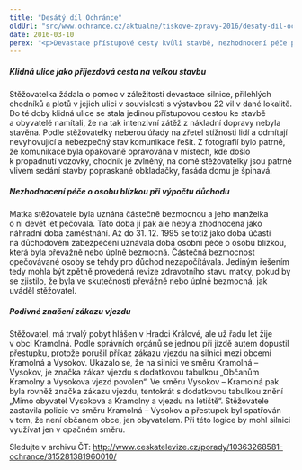 ```yaml
---
title: "Desátý díl Ochránce"
oldUrl: "src/www.ochrance.cz/aktualne/tiskove-zpravy-2016/desaty-dil-ochrance-2"
date: 2016-03-10
perex: "<p>Devastace přístupové cesty kvůli stavbě, nezhodnocení péče při výpočtu důchodu a podivné značení zákazu vjezdu. Případy, které si našly cestu na stůl ombudsmanky. Desátý díl pořadu Ochránce s těmito případy můžete sledovat na ČT2 v neděli 13. 3. v 18:15 h, reprízy ve čtvrtek v 18:55 h a v pátek ve 13:45 h.</p>"
---
```


<!-- imported from the old website -->

<h5>Klidná ulice jako příjezdová cesta na velkou stavbu</h5> <p>Stěžovatelka žádala o pomoc v záležitosti devastace silnice, přilehlých chodníků a plotů v jejich ulici v souvislosti s výstavbou 22 vil v dané lokalitě. Do té doby klidná ulice se stala jedinou přístupovou cestou ke stavbě a obyvatelé namítali, že na tak intenzivní zátěž z nákladní dopravy nebyla stavěna. Podle stěžovatelky neberou úřady na zřetel stížnosti lidí a odmítají nevyhovující a nebezpečný stav komunikace řešit. Z fotografií bylo patrné, že komunikace byla opakovaně opravována v místech, kde došlo k propadnutí vozovky, chodník je zvlněný, na domě stěžovatelky jsou patrně vlivem sedání stavby popraskané obkladačky, fasáda domu je špinavá.</p> <h5>Nezhodnocení péče o osobu blízkou při výpočtu důchodu</h5> <p>Matka stěžovatele byla uznána částečně bezmocnou a jeho manželka o ni devět let pečovala. Tato doba jí pak ale nebyla zhodnocena jako náhradní doba zaměstnání. Až do 31. 12. 1995 se totiž jako doba účasti na důchodovém zabezpečení uznávala doba osobní péče o osobu blízkou, která byla převážně nebo úplně bezmocná. Částečná bezmocnost opečovávané osoby se tehdy pro důchod nezapočítávala. Jediným řešením tedy mohla být zpětně provedená revize zdravotního stavu matky, pokud by se zjistilo, že byla ve skutečnosti převážně nebo úplně bezmocná, jak uváděl stěžovatel.</p> <h5>Podivné značení zákazu vjezdu</h5> <p>Stěžovatel, má trvalý pobyt hlášen v Hradci Králové, ale už řadu let žije v obci Kramolná. Podle správních orgánů se jednou při jízdě autem dopustil přestupku, protože porušil příkaz zákazu vjezdu na silnici mezi obcemi Kramolná a Vysokov. Ukázalo se, že na silnici ve směru Kramolná – Vysokov, je značka zákaz vjezdu s dodatkovou tabulkou „Občanům Kramolny a Vysokova vjezd povolen“. Ve směru Vysokov – Kramolná pak byla rovněž značka zákazu vjezdu, tentokrát s dodatkovou tabulkou znění „Mimo obyvatel Vysokova a Kramolny a vjezdu na letiště“. Stěžovatele zastavila policie ve směru Kramolná – Vysokov a přestupek byl spatřován v tom, že není občanem obce, jen obyvatelem. Při této logice by mohl silnici využívat jen v opačném směru.</p><p>Sledujte v archivu ČT: <a title="Otevření do nového okna" href="http://www.ceskatelevize.cz/porady/10363268581-ochrance/315281381960010/" target="_blank">http://www.ceskatelevize.cz/porady/10363268581-ochrance/315281381960010/</a> <img alt="" src="https://www.ochrance.cz/typo3/ext/od_linkdesc/icons/external.gif" class="od_linkdesc_icon_external" /></p><p></p>
